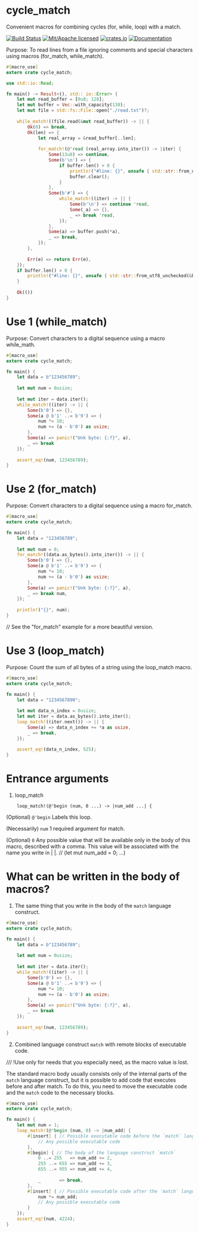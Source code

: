 # cycle_match
Convenient macros for combining cycles (for, while, loop) with a match.

[![Build Status](https://travis-ci.org/clucompany/cycle_match.svg?branch=master)](https://travis-ci.org/clucompany/cycle_match)
[![Mit/Apache licensed](https://img.shields.io/badge/license-MIT%2FApache--2.0-blue)](./LICENSE)
[![crates.io](http://meritbadge.herokuapp.com/cycle_match)](https://crates.io/crates/cycle_match)
[![Documentation](https://docs.rs/cycle_match/badge.svg)](https://docs.rs/cycle_match)

Purpose: To read lines from a file ignoring comments and special characters using macros (for_match, while_match).

```rust
#[macro_use]
extern crate cycle_match;

use std::io::Read;

fn main() -> Result<(), std:: io::Error> {
	let mut read_buffer = [0u8; 128];
	let mut buffer = Vec::with_capacity(130);
	let mut file = std::fs::File::open("./read.txt")?;
	
	while_match!((file.read(&mut read_buffer)) -> || {
		Ok(0) => break,
		Ok(len) => {
			let real_array = &read_buffer[..len];
			
			for_match!(@'read (real_array.into_iter()) -> |iter| {
				Some(13u8) => continue,
				Some(b'\n') => {
					if buffer.len() > 0 {
						println!("#line: {}", unsafe { std::str::from_utf8_unchecked(&buffer) });
						buffer.clear();
					}
				},
				Some(b'#') => {
					while_match!((iter) -> || {
						Some(b'\n') => continue 'read,
						Some(_a) => {},
						_ => break 'read,
					});
				},
				Some(a) => buffer.push(*a),
				_ => break,
			});
		},
		
		Err(e) => return Err(e),
	});
	if buffer.len() > 0 {
		println!("#line: {}", unsafe { std::str::from_utf8_unchecked(&buffer) });
	}
	
	Ok(())
}
```

# Use 1 (while_match)

Purpose: Convert characters to a digital sequence using a macro while_math.

```rust
#[macro_use]
extern crate cycle_match;

fn main() {
	let data = b"123456789";
	
	let mut num = 0usize;
	
	let mut iter = data.iter();
	while_match!((iter) -> || {
		Some(b'0') => {},
		Some(a @ b'1' ..= b'9') => {
			num *= 10;
			num += (a - b'0') as usize;
		},
		Some(a) => panic!("Unk byte: {:?}", a),
		_ => break
	});
	
	assert_eq!(num, 123456789);
}
```

# Use 2 (for_match)

Purpose: Convert characters to a digital sequence using a macro for_match.

```rust
#[macro_use]
extern crate cycle_match;

fn main() {
	let data = "123456789";
	
	let mut num = 0;	
	for_match!((data.as_bytes().into_iter()) -> || {
		Some(b'0') => {},
		Some(a @ b'1' ..= b'9') => {
			num *= 10;
			num += (a - b'0') as usize;
		},
		Some(a) => panic!("Unk byte: {:?}", a),
		_ => break num,
	});
	
	println!("{}", num);
}
```
// See the "for_match" example for a more beautiful version.

# Use 3 (loop_match)

Purpose: Count the sum of all bytes of a string using the loop_match macro.

```rust
#[macro_use]
extern crate cycle_match;

fn main() {
	let data = "1234567890";
	
	let mut data_n_index = 0usize;
	let mut iter = data.as_bytes().into_iter();
	loop_match!((iter.next()) -> || {
		Some(a) => data_n_index += *a as usize,
		_ => break,
	});
	
	assert_eq!(data_n_index, 525);
}
```


# Entrance arguments

1. loop_match

```
	loop_match!(@'begin (num, 0 ...) -> |num_add ...| {
```

(Optional) ```@'begin```	 Labels this loop.

(Necessarily) ```num```		 1 required argument for match.

(Optional) ```0```		 Any possible value that will be available only in the body of this macro, described with a comma. This value will be associated with the name you write in | |. // (let mut num_add = 0; ...)



# What can be written in the body of macros?

1. The same thing that you write in the body of the `match` language construct.

```rust
#[macro_use]
extern crate cycle_match;

fn main() {
	let data = b"123456789";
	
	let mut num = 0usize;
	
	let mut iter = data.iter();
	while_match!((iter) -> || {
		Some(b'0') => {},
		Some(a @ b'1' ..= b'9') => {
			num *= 10;
			num += (a - b'0') as usize;
		},
		Some(a) => panic!("Unk byte: {:?}", a),
		_ => break
	});
	
	assert_eq!(num, 123456789);
}
```

2. Combined language construct `match` with remote blocks of executable code.

/// !Use only for needs that you especially need, as the macro value is lost.

The standard macro body usually consists only of the internal parts of the `match` language construct, but it is possible to add code that executes before and after match. To do this, you need to move the executable code and the `match` code to the necessary blocks.


```rust
#[macro_use]
extern crate cycle_match;

fn main() {
	let mut num = 1;
	loop_match!(@'begin (num, 0) -> |num_add| {
		#[insert] { // Possible executable code before the `match` language construct
			// Any possible executable code
		},
		#[begin] { // The body of the language construct `match`
			0 ..= 255	=> num_add += 2,
			255 ..= 655 => num_add += 3,
			655 ..= 955 => num_add += 4,
			
			_		=> break,
		},
		#[insert] { // Possible executable code after the `match` language construct
			num *= num_add;
			// Any possible executable code
		}
	});
	assert_eq!(num, 4224);
}
```
